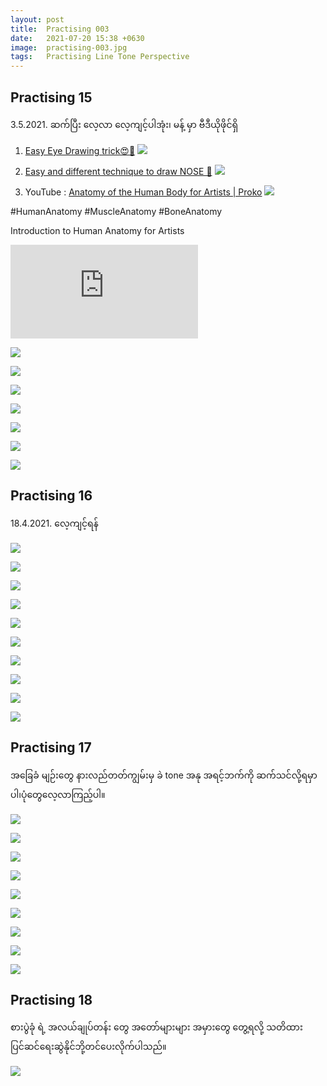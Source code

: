```yaml
---
layout: post
title:  Practising 003
date:   2021-07-20 15:38 +0630
image:  practising-003.jpg
tags:   Practising Line Tone Perspective
---
```

## Practising 15
3.5.2021. ဆက်ပြီး လေ့လာ လေ့ကျင့်ပါအုံး၊ မန့် မှာ ဗီဒီယိုဖိုင်ရှိ

1) [Easy Eye Drawing trick😍🙌](https://www.facebook.com/vkartbox/videos/505441390498322/)
![]({{site.baseurl}}/img/practising-003/015-7.jpg)

2) [Easy and different technique to draw NOSE 👃](https://www.facebook.com/vkartbox/videos/2825903140951504/)
![]({{site.baseurl}}/img/practising-003/015-8.jpg)

3) YouTube : [Anatomy of the Human Body for Artists | Proko](https://www.youtube.com/watch?v=pDgyQjNFVQk&list=PLtG4P3lq8RHFBeVaruf2JjyQmZJH4__Zv)
![]({{site.baseurl}}/img/practising-003/015-9.jpg)

#HumanAnatomy #MuscleAnatomy #BoneAnatomy

Introduction to Human Anatomy for Artists
<iframe src="https://www.youtube.com/embed/pDgyQjNFVQk" frameborder="0" allowfullscreen></iframe>

![]({{site.baseurl}}/img/practising-003/015-1.jpg)

![]({{site.baseurl}}/img/practising-003/015-1.jpg)

![]({{site.baseurl}}/img/practising-003/015-2.jpg)

![]({{site.baseurl}}/img/practising-003/015-3.jpg)

![]({{site.baseurl}}/img/practising-003/015-4.jpg)

![]({{site.baseurl}}/img/practising-003/015-5.jpg)

![]({{site.baseurl}}/img/practising-003/015-6.jpg)

## Practising 16
18.4.2021. လေ့ကျင့်ရန်

![]({{site.baseurl}}/img/practising-003/016-1.jpg)

![]({{site.baseurl}}/img/practising-003/016-2.jpg)

![]({{site.baseurl}}/img/practising-003/016-3.jpg)

![]({{site.baseurl}}/img/practising-003/016-4.jpg)

![]({{site.baseurl}}/img/practising-003/016-5.jpg)

![]({{site.baseurl}}/img/practising-003/016-6.jpg)

![]({{site.baseurl}}/img/practising-003/016-7.jpg)

![]({{site.baseurl}}/img/practising-003/016-8.jpg)

![]({{site.baseurl}}/img/practising-003/016-9.jpg)

![]({{site.baseurl}}/img/practising-003/016-10.jpg)

## Practising 17
အခြေခံ မျဉ်းတွေ နားလည်တတ်ကျွမ်းမှ ခဲ tone အနု အရင့်ဘက်ကို ဆက်သင်လို့ရမှာပါ၊ပုံတွေလေ့လာကြည့်ပါ။

![]({{site.baseurl}}/img/practising-003/017-1.jpg)

![]({{site.baseurl}}/img/practising-003/017-2.jpg)

![]({{site.baseurl}}/img/practising-003/017-3.jpg)

![]({{site.baseurl}}/img/practising-003/017-4.jpg)

![]({{site.baseurl}}/img/practising-003/017-5.jpg)

![]({{site.baseurl}}/img/practising-003/017-6.jpg)

![]({{site.baseurl}}/img/practising-003/017-7.jpg)

![]({{site.baseurl}}/img/practising-003/017-8.jpg)

![]({{site.baseurl}}/img/practising-003/017-9.jpg)

## Practising 18
စားပွဲခုံ ရဲ့ အလယ်ချုပ်တန်း တွေ အတော်များများ အမှားတွေ တွေ့ရလို့ သတိထား ပြင်ဆင်ရေးဆွဲနိုင်ဘို့တင်ပေးလိုက်ပါသည်။

![]({{site.baseurl}}/img/practising-003/018.jpg)


